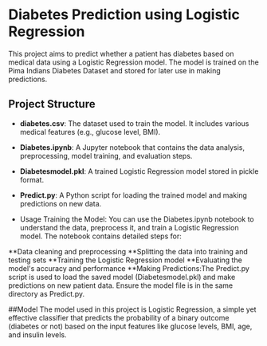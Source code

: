 # Diabetes Prediction using Logistic Regression

This project aims to predict whether a patient has diabetes based on medical data using a Logistic Regression model. The model is trained on the Pima Indians Diabetes Dataset and stored for later use in making predictions.

## Project Structure

- **diabetes.csv**: The dataset used to train the model. It includes various medical features (e.g., glucose level, BMI).
- **Diabetes.ipynb**: A Jupyter notebook that contains the data analysis, preprocessing, model training, and evaluation steps.
- **Diabetesmodel.pkl**: A trained Logistic Regression model stored in pickle format.
- **Predict.py**: A Python script for loading the trained model and making predictions on new data.

- Usage
Training the Model:
You can use the Diabetes.ipynb notebook to understand the data, preprocess it, and train a Logistic Regression model. The notebook contains detailed steps for:

**Data cleaning and preprocessing
**Splitting the data into training and testing sets
**Training the Logistic Regression model
**Evaluating the model's accuracy and performance
**Making Predictions:The Predict.py script is used to load the saved model (Diabetesmodel.pkl) and make predictions on new patient data. Ensure the model file is in the same directory as Predict.py.


##Model
The model used in this project is Logistic Regression, a simple yet effective classifier that predicts the probability of a binary outcome (diabetes or not) based on the input features like glucose levels, BMI, age, and insulin levels.


